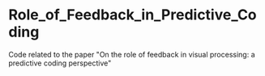 # Role_of_Feedback_in_Predictive_Coding
Code related to the paper "On the role of feedback in visual processing: a predictive coding perspective"
